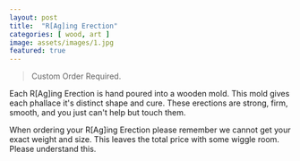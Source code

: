```yaml
---
layout: post
title:  "R[Ag]ing Erection"
categories: [ wood, art ]
image: assets/images/1.jpg
featured: true
---
```

> Custom Order Required.

Each R[Ag]ing Erection is hand poured into a wooden mold. This mold gives each phallace it's distinct shape and cure. These erections are strong, firm, smooth, and you just can't help but touch them.

When ordering your R[Ag]ing Erection please remember we cannot get your exact weight and size. This leaves the total price with some wiggle room. Please understand this.